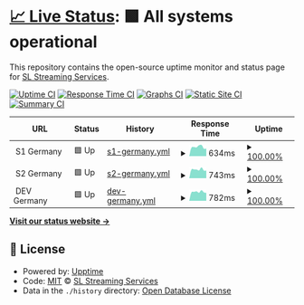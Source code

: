 # [📈 Live Status](https://status.sl-streaming.eu): <!--live status--> **🟩 All systems operational**

This repository contains the open-source uptime monitor and status page for [SL Streaming Services](https://status.sl-streaming.eu).

[![Uptime CI](https://github.com/Sakretsos/status.sl-streaming.eu/workflows/Uptime%20CI/badge.svg)](https://github.com/Sakretsos/status.sl-streaming.eu/actions?query=workflow%3A%22Uptime+CI%22)
[![Response Time CI](https://github.com/Sakretsos/status.sl-streaming.eu/workflows/Response%20Time%20CI/badge.svg)](https://github.com/Sakretsos/status.sl-streaming.eu/actions?query=workflow%3A%22Response+Time+CI%22)
[![Graphs CI](https://github.com/Sakretsos/status.sl-streaming.eu/workflows/Graphs%20CI/badge.svg)](https://github.com/Sakretsos/status.sl-streaming.eu/actions?query=workflow%3A%22Graphs+CI%22)
[![Static Site CI](https://github.com/Sakretsos/status.sl-streaming.eu/workflows/Static%20Site%20CI/badge.svg)](https://github.com/Sakretsos/status.sl-streaming.eu/actions?query=workflow%3A%22Static+Site+CI%22)
[![Summary CI](https://github.com/Sakretsos/status.sl-streaming.eu/workflows/Summary%20CI/badge.svg)](https://github.com/Sakretsos/status.sl-streaming.eu/actions?query=workflow%3A%22Summary+CI%22)

<!--start: status pages-->
<!-- This summary is generated by Upptime (https://github.com/upptime/upptime) -->
<!-- Do not edit this manually, your changes will be overwritten -->
<!-- prettier-ignore -->
| URL | Status | History | Response Time | Uptime |
| --- | ------ | ------- | ------------- | ------ |
| <img alt="" src="https://icons.duckduckgo.com/ip3/null.ico" height="13"> S1 Germany | 🟩 Up | [s1-germany.yml](https://github.com/Sakretsos/status.sl-streaming.eu/commits/HEAD/history/s1-germany.yml) | <details><summary><img alt="Response time graph" src="./graphs/s1-germany/response-time-week.png" height="20"> 634ms</summary><br><a href="https://status.sl-streaming.eu/history/s1-germany"><img alt="Response time 683" src="https://img.shields.io/endpoint?url=https%3A%2F%2Fraw.githubusercontent.com%2FSakretsos%2Fstatus.sl-streaming.eu%2FHEAD%2Fapi%2Fs1-germany%2Fresponse-time.json"></a><br><a href="https://status.sl-streaming.eu/history/s1-germany"><img alt="24-hour response time 613" src="https://img.shields.io/endpoint?url=https%3A%2F%2Fraw.githubusercontent.com%2FSakretsos%2Fstatus.sl-streaming.eu%2FHEAD%2Fapi%2Fs1-germany%2Fresponse-time-day.json"></a><br><a href="https://status.sl-streaming.eu/history/s1-germany"><img alt="7-day response time 634" src="https://img.shields.io/endpoint?url=https%3A%2F%2Fraw.githubusercontent.com%2FSakretsos%2Fstatus.sl-streaming.eu%2FHEAD%2Fapi%2Fs1-germany%2Fresponse-time-week.json"></a><br><a href="https://status.sl-streaming.eu/history/s1-germany"><img alt="30-day response time 700" src="https://img.shields.io/endpoint?url=https%3A%2F%2Fraw.githubusercontent.com%2FSakretsos%2Fstatus.sl-streaming.eu%2FHEAD%2Fapi%2Fs1-germany%2Fresponse-time-month.json"></a><br><a href="https://status.sl-streaming.eu/history/s1-germany"><img alt="1-year response time 683" src="https://img.shields.io/endpoint?url=https%3A%2F%2Fraw.githubusercontent.com%2FSakretsos%2Fstatus.sl-streaming.eu%2FHEAD%2Fapi%2Fs1-germany%2Fresponse-time-year.json"></a></details> | <details><summary><a href="https://status.sl-streaming.eu/history/s1-germany">100.00%</a></summary><a href="https://status.sl-streaming.eu/history/s1-germany"><img alt="All-time uptime 100.00%" src="https://img.shields.io/endpoint?url=https%3A%2F%2Fraw.githubusercontent.com%2FSakretsos%2Fstatus.sl-streaming.eu%2FHEAD%2Fapi%2Fs1-germany%2Fuptime.json"></a><br><a href="https://status.sl-streaming.eu/history/s1-germany"><img alt="24-hour uptime 100.00%" src="https://img.shields.io/endpoint?url=https%3A%2F%2Fraw.githubusercontent.com%2FSakretsos%2Fstatus.sl-streaming.eu%2FHEAD%2Fapi%2Fs1-germany%2Fuptime-day.json"></a><br><a href="https://status.sl-streaming.eu/history/s1-germany"><img alt="7-day uptime 100.00%" src="https://img.shields.io/endpoint?url=https%3A%2F%2Fraw.githubusercontent.com%2FSakretsos%2Fstatus.sl-streaming.eu%2FHEAD%2Fapi%2Fs1-germany%2Fuptime-week.json"></a><br><a href="https://status.sl-streaming.eu/history/s1-germany"><img alt="30-day uptime 100.00%" src="https://img.shields.io/endpoint?url=https%3A%2F%2Fraw.githubusercontent.com%2FSakretsos%2Fstatus.sl-streaming.eu%2FHEAD%2Fapi%2Fs1-germany%2Fuptime-month.json"></a><br><a href="https://status.sl-streaming.eu/history/s1-germany"><img alt="1-year uptime 100.00%" src="https://img.shields.io/endpoint?url=https%3A%2F%2Fraw.githubusercontent.com%2FSakretsos%2Fstatus.sl-streaming.eu%2FHEAD%2Fapi%2Fs1-germany%2Fuptime-year.json"></a></details>
| <img alt="" src="https://icons.duckduckgo.com/ip3/null.ico" height="13"> S2 Germany | 🟩 Up | [s2-germany.yml](https://github.com/Sakretsos/status.sl-streaming.eu/commits/HEAD/history/s2-germany.yml) | <details><summary><img alt="Response time graph" src="./graphs/s2-germany/response-time-week.png" height="20"> 743ms</summary><br><a href="https://status.sl-streaming.eu/history/s2-germany"><img alt="Response time 791" src="https://img.shields.io/endpoint?url=https%3A%2F%2Fraw.githubusercontent.com%2FSakretsos%2Fstatus.sl-streaming.eu%2FHEAD%2Fapi%2Fs2-germany%2Fresponse-time.json"></a><br><a href="https://status.sl-streaming.eu/history/s2-germany"><img alt="24-hour response time 756" src="https://img.shields.io/endpoint?url=https%3A%2F%2Fraw.githubusercontent.com%2FSakretsos%2Fstatus.sl-streaming.eu%2FHEAD%2Fapi%2Fs2-germany%2Fresponse-time-day.json"></a><br><a href="https://status.sl-streaming.eu/history/s2-germany"><img alt="7-day response time 743" src="https://img.shields.io/endpoint?url=https%3A%2F%2Fraw.githubusercontent.com%2FSakretsos%2Fstatus.sl-streaming.eu%2FHEAD%2Fapi%2Fs2-germany%2Fresponse-time-week.json"></a><br><a href="https://status.sl-streaming.eu/history/s2-germany"><img alt="30-day response time 840" src="https://img.shields.io/endpoint?url=https%3A%2F%2Fraw.githubusercontent.com%2FSakretsos%2Fstatus.sl-streaming.eu%2FHEAD%2Fapi%2Fs2-germany%2Fresponse-time-month.json"></a><br><a href="https://status.sl-streaming.eu/history/s2-germany"><img alt="1-year response time 809" src="https://img.shields.io/endpoint?url=https%3A%2F%2Fraw.githubusercontent.com%2FSakretsos%2Fstatus.sl-streaming.eu%2FHEAD%2Fapi%2Fs2-germany%2Fresponse-time-year.json"></a></details> | <details><summary><a href="https://status.sl-streaming.eu/history/s2-germany">100.00%</a></summary><a href="https://status.sl-streaming.eu/history/s2-germany"><img alt="All-time uptime 99.48%" src="https://img.shields.io/endpoint?url=https%3A%2F%2Fraw.githubusercontent.com%2FSakretsos%2Fstatus.sl-streaming.eu%2FHEAD%2Fapi%2Fs2-germany%2Fuptime.json"></a><br><a href="https://status.sl-streaming.eu/history/s2-germany"><img alt="24-hour uptime 100.00%" src="https://img.shields.io/endpoint?url=https%3A%2F%2Fraw.githubusercontent.com%2FSakretsos%2Fstatus.sl-streaming.eu%2FHEAD%2Fapi%2Fs2-germany%2Fuptime-day.json"></a><br><a href="https://status.sl-streaming.eu/history/s2-germany"><img alt="7-day uptime 100.00%" src="https://img.shields.io/endpoint?url=https%3A%2F%2Fraw.githubusercontent.com%2FSakretsos%2Fstatus.sl-streaming.eu%2FHEAD%2Fapi%2Fs2-germany%2Fuptime-week.json"></a><br><a href="https://status.sl-streaming.eu/history/s2-germany"><img alt="30-day uptime 100.00%" src="https://img.shields.io/endpoint?url=https%3A%2F%2Fraw.githubusercontent.com%2FSakretsos%2Fstatus.sl-streaming.eu%2FHEAD%2Fapi%2Fs2-germany%2Fuptime-month.json"></a><br><a href="https://status.sl-streaming.eu/history/s2-germany"><img alt="1-year uptime 99.11%" src="https://img.shields.io/endpoint?url=https%3A%2F%2Fraw.githubusercontent.com%2FSakretsos%2Fstatus.sl-streaming.eu%2FHEAD%2Fapi%2Fs2-germany%2Fuptime-year.json"></a></details>
| <img alt="" src="https://icons.duckduckgo.com/ip3/null.ico" height="13"> DEV Germany | 🟩 Up | [dev-germany.yml](https://github.com/Sakretsos/status.sl-streaming.eu/commits/HEAD/history/dev-germany.yml) | <details><summary><img alt="Response time graph" src="./graphs/dev-germany/response-time-week.png" height="20"> 782ms</summary><br><a href="https://status.sl-streaming.eu/history/dev-germany"><img alt="Response time 816" src="https://img.shields.io/endpoint?url=https%3A%2F%2Fraw.githubusercontent.com%2FSakretsos%2Fstatus.sl-streaming.eu%2FHEAD%2Fapi%2Fdev-germany%2Fresponse-time.json"></a><br><a href="https://status.sl-streaming.eu/history/dev-germany"><img alt="24-hour response time 816" src="https://img.shields.io/endpoint?url=https%3A%2F%2Fraw.githubusercontent.com%2FSakretsos%2Fstatus.sl-streaming.eu%2FHEAD%2Fapi%2Fdev-germany%2Fresponse-time-day.json"></a><br><a href="https://status.sl-streaming.eu/history/dev-germany"><img alt="7-day response time 782" src="https://img.shields.io/endpoint?url=https%3A%2F%2Fraw.githubusercontent.com%2FSakretsos%2Fstatus.sl-streaming.eu%2FHEAD%2Fapi%2Fdev-germany%2Fresponse-time-week.json"></a><br><a href="https://status.sl-streaming.eu/history/dev-germany"><img alt="30-day response time 882" src="https://img.shields.io/endpoint?url=https%3A%2F%2Fraw.githubusercontent.com%2FSakretsos%2Fstatus.sl-streaming.eu%2FHEAD%2Fapi%2Fdev-germany%2Fresponse-time-month.json"></a><br><a href="https://status.sl-streaming.eu/history/dev-germany"><img alt="1-year response time 816" src="https://img.shields.io/endpoint?url=https%3A%2F%2Fraw.githubusercontent.com%2FSakretsos%2Fstatus.sl-streaming.eu%2FHEAD%2Fapi%2Fdev-germany%2Fresponse-time-year.json"></a></details> | <details><summary><a href="https://status.sl-streaming.eu/history/dev-germany">100.00%</a></summary><a href="https://status.sl-streaming.eu/history/dev-germany"><img alt="All-time uptime 99.99%" src="https://img.shields.io/endpoint?url=https%3A%2F%2Fraw.githubusercontent.com%2FSakretsos%2Fstatus.sl-streaming.eu%2FHEAD%2Fapi%2Fdev-germany%2Fuptime.json"></a><br><a href="https://status.sl-streaming.eu/history/dev-germany"><img alt="24-hour uptime 100.00%" src="https://img.shields.io/endpoint?url=https%3A%2F%2Fraw.githubusercontent.com%2FSakretsos%2Fstatus.sl-streaming.eu%2FHEAD%2Fapi%2Fdev-germany%2Fuptime-day.json"></a><br><a href="https://status.sl-streaming.eu/history/dev-germany"><img alt="7-day uptime 100.00%" src="https://img.shields.io/endpoint?url=https%3A%2F%2Fraw.githubusercontent.com%2FSakretsos%2Fstatus.sl-streaming.eu%2FHEAD%2Fapi%2Fdev-germany%2Fuptime-week.json"></a><br><a href="https://status.sl-streaming.eu/history/dev-germany"><img alt="30-day uptime 100.00%" src="https://img.shields.io/endpoint?url=https%3A%2F%2Fraw.githubusercontent.com%2FSakretsos%2Fstatus.sl-streaming.eu%2FHEAD%2Fapi%2Fdev-germany%2Fuptime-month.json"></a><br><a href="https://status.sl-streaming.eu/history/dev-germany"><img alt="1-year uptime 99.99%" src="https://img.shields.io/endpoint?url=https%3A%2F%2Fraw.githubusercontent.com%2FSakretsos%2Fstatus.sl-streaming.eu%2FHEAD%2Fapi%2Fdev-germany%2Fuptime-year.json"></a></details>

<!--end: status pages-->

[**Visit our status website →**](https://status.sl-streaming.eu)

## 📄 License

- Powered by: [Upptime](https://github.com/upptime/upptime)
- Code: [MIT](./LICENSE) © [SL Streaming Services](https://status.sl-streaming.eu)
- Data in the `./history` directory: [Open Database License](https://opendatacommons.org/licenses/odbl/1-0/)
